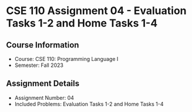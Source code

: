 # CSE 110 Assignment 04 - Evaluation Tasks 1-2 and Home Tasks 1-4

## Course Information
- Course: CSE 110: Programming Language I
- Semester: Fall 2023

## Assignment Details
- Assignment Number: 04
- Included Problems: Evaluation Tasks 1-2 and Home Tasks 1-4

